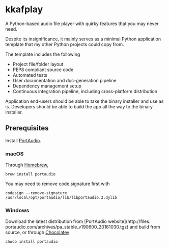 # kkafplay

A Python-based audio file player with quirky features that you may never need.

Despite its insignificance, it mainly serves as a minimal Python application template that my other Python projects could copy from.

The template includes the following

- Project file/folder layout
- PEP8 compliant source code
- Automated tests
- User documentation and doc-generation pipeline
- Dependency management setup
- Continuous integration pipeline, including cross-platform distribution

Application end-users should be able to take the binary installer and use as is. 
Developers should be able to build the app all the way to the binary installer.

## Prerequisites

Install [PortAudio](http://www.portaudio.com).

### macOS

Through [Homebrew](https://brew.sh),
```shell
brew install portaudio 
```

You may need to remove code signature first with

```shell
codesign --remove-signature /usr/local/opt/portaudio/lib/libportaudio.2.dylib
```

### Windows

Download the latest distribution from [PortAudio website](http://files.
portaudio.com/archives/pa_stable_v190600_20161030.tgz) and build from source,
or through [Chocolatey](https://chocolatey.org)

```shell
choco install portaudio
```

